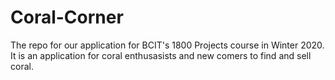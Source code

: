 # Coral-Corner

The repo for our application for BCIT's 1800 Projects course in Winter 2020. 
It is an application for coral enthusasists and new comers to find and sell coral.
